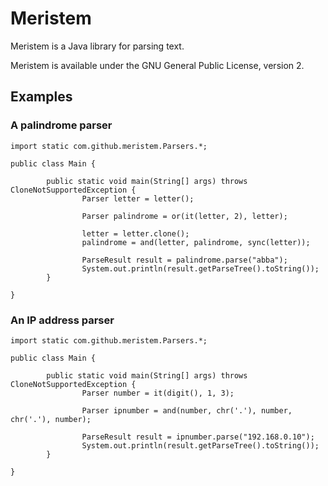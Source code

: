 # Meristem
Meristem is a Java library for parsing text.

Meristem is available under the GNU General Public License, version 2.

## Examples

### A palindrome parser
```
import static com.github.meristem.Parsers.*;

public class Main {

        public static void main(String[] args) throws CloneNotSupportedException {
                Parser letter = letter();
                
                Parser palindrome = or(it(letter, 2), letter);
                
                letter = letter.clone();
                palindrome = and(letter, palindrome, sync(letter));
                                
                ParseResult result = palindrome.parse("abba");
                System.out.println(result.getParseTree().toString());           
        }

}
```

### An IP address parser
```
import static com.github.meristem.Parsers.*;

public class Main {

        public static void main(String[] args) throws CloneNotSupportedException {
                Parser number = it(digit(), 1, 3);
                
                Parser ipnumber = and(number, chr('.'), number, chr('.'), number);
                
                ParseResult result = ipnumber.parse("192.168.0.10");
                System.out.println(result.getParseTree().toString());
        }

}
```
